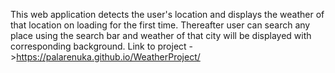 
This web application detects the user's location and displays the weather of that location on loading for the first time. Thereafter user can search any place using the search bar and weather of that city will be displayed with corresponding background. Link to project ->https://palarenuka.github.io/WeatherProject/
